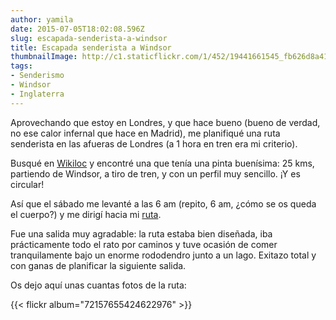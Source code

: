 ```yaml
---
author: yamila
date: 2015-07-05T18:02:08.596Z
slug: escapada-senderista-a-windsor
title: Escapada senderista a Windsor
thumbnailImage: http://c1.staticflickr.com/1/452/19441661545_fb626d8a41_n.jpg
tags:
- Senderismo
- Windsor
- Inglaterra
---
```


Aprovechando que estoy en Londres, y que hace bueno (bueno de verdad, no ese calor infernal que hace en Madrid), me planifiqué una ruta senderista en las afueras de Londres (a 1 hora en tren era mi criterio).

Busqué en <a href="http://www.wikiloc.com/wikiloc/home.do" target="_new">Wikiloc</a> y encontré una que tenía una pinta buenísima: 25 kms, partiendo de Windsor, a tiro de tren, y con un perfil muy sencillo. ¡Y es circular!

Así que el sábado me levanté a las 6 am (repito, 6 am, ¿cómo se os queda el cuerpo?) y me dirigí hacia mi <a href="http://es.wikiloc.com/wikiloc/view.do?id=9947954" target="_new">ruta</a>.

Fue una salida muy agradable: la ruta estaba bien diseñada, iba prácticamente todo el rato por caminos y tuve ocasión de comer tranquilamente bajo un enorme rododendro junto a un lago. Exitazo total y con ganas de planificar la siguiente salida.

Os dejo aquí unas cuantas fotos de la ruta:

{{< flickr album="72157655424622976" >}}
